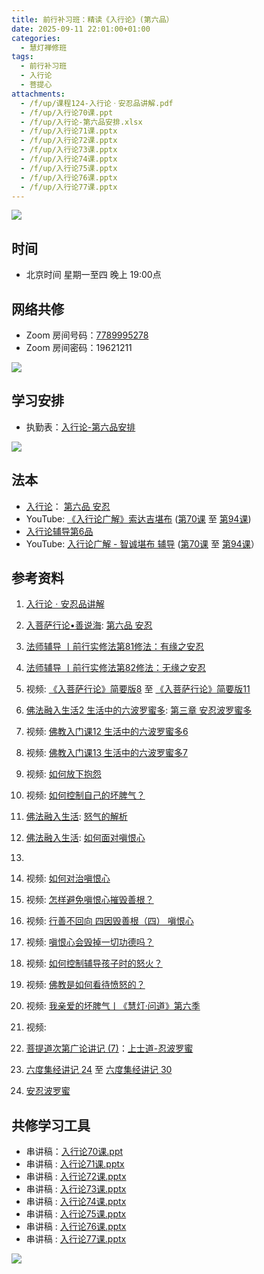 ```yaml
---
title: 前行补习班：精读《入行论》(第六品）
date: 2025-09-11 22:01:00+01:00
categories:
  - 慧灯禅修班
tags:
  - 前行补习班
  - 入行论
  - 菩提心
attachments:
  - /f/up/课程124-入行论ㆍ安忍品讲解.pdf
  - /f/up/入行论70课.ppt
  - /f/up/入行论-第六品安排.xlsx
  - /f/up/入行论71课.pptx
  - /f/up/入行论72课.pptx
  - /f/up/入行论73课.pptx
  - /f/up/入行论74课.pptx
  - /f/up/入行论75课.pptx
  - /f/up/入行论76课.pptx
  - /f/up/入行论77课.pptx
---
```

![](/f/up/maxresdefault.jpg)

## 时间

* 北京时间 星期一至四  晚上 19:00点

## 网络共修

* Zoom 房间号码：[7789995278](https://zoom.us/j/7789995278)
* Zoom 房间密码：19621211

![](/f/up/寂天菩萨.jpg)

## 学习安排

* 执勤表：[入行论-第六品安排](/f/up/入行论-第六品安排.xlsx)

![](/f/up/timetable.jpg)

## 法本[](https://huidengchanxiu.net/refs/rxl/)

* [入行论](https://huidengchanxiu.net/refs/rxl/)： [第六品 安忍](https://huidengchanxiu.net/refs/rxl/06/)
* YouTube: [《入行论广解》索达吉堪布](https://www.youtube.com/playlist?list=PLAnEIprIVkld-Jal0w7-xsIjJ2tK_wBDp) ([第70课](https://www.youtube.com/watch?v=3X72X9jcNbw&list=PLAnEIprIVkld-Jal0w7-xsIjJ2tK_wBDp&index=70&t=1297s) 至 [第94课](https://www.youtube.com/watch?v=VkuTeGeTSQg&list=PLAnEIprIVkld-Jal0w7-xsIjJ2tK_wBDp&index=94))
* [入行论辅导第6品](https://huidengchanxiu.net/refs/rxl/fudao/rxl-fd06)
* YouTube: [入行论广解 - 智诚堪布 辅导](https://www.youtube.com/playlist?list=PL5y-PP7QihJ19S0ubwKo5pUOOcZByHowx) ([第70课](https://www.youtube.com/watch?v=aWSr4rS4OoI&list=PL5y-PP7QihJ19S0ubwKo5pUOOcZByHowx&index=66) 至 [第94课](https://www.youtube.com/watch?v=5Za4wqUqGQI&list=PL5y-PP7QihJ19S0ubwKo5pUOOcZByHowx&index=93)）

## 参考资料

1. [](https://huidengchanxiu.net/refs/qxgs)[](https://www.xianmixuezi.com/%E9%81%93%E6%AC%A1%E7%AC%AC%E6%96%87%E5%BA%93/%E8%8F%A9%E6%8F%90%E9%81%93%E6%AC%A1%E7%AC%AC%E5%B9%BF%E8%AE%BA/%E5%9B%9B%E8%8F%A9%E6%8F%90%E9%81%93%E6%AC%A1%E7%AC%AC%E5%B9%BF%E8%AE%BA%E8%AE%B2%E8%AE%B0%E4%B8%89/%E4%B8%8B%E5%A3%AB%E9%81%93)[](https://www.zhihuihai.net/%E6%99%BA%E6%82%B2%E5%AD%A6%E5%A0%82/2022%E4%BC%A0%E6%B3%95/%E4%BD%9B%E5%AD%90%E8%A1%8C%E9%87%8A2022)[](https://www.xianmixuezi.com/%E9%81%93%E6%AC%A1%E7%AC%AC%E6%96%87%E5%BA%93/%E8%8F%A9%E6%8F%90%E9%81%93%E6%AC%A1%E7%AC%AC%E5%B9%BF%E8%AE%BA/%E4%B9%9D%E8%8F%A9%E6%8F%90%E9%81%93%E6%AC%A1%E7%AC%AC%E5%B9%BF%E8%AE%BA%E8%AE%B2%E8%AE%B0%E5%85%AB/%E9%99%84%E5%BD%95%E4%B8%89%E5%8D%8E%E4%B8%A5%E7%BB%8F%E6%B3%95%E7%95%8C%E5%93%81%E8%8F%A9%E6%8F%90%E5%BF%83%E4%B9%8B%E6%AF%94%E5%96%BB)[](https://huidengchanxiu.net/refs/ptdcdgl/5/#%E4%B8%8A%E5%A3%AB%E9%81%93-%E8%8F%A9%E6%8F%90%E5%BF%83%E6%AC%A1%E7%AC%AC%E7%9B%AE%E5%BD%95)[入行论ㆍ安忍品讲解](/f/up/课程124-入行论ㆍ安忍品讲解.pdf)
2. [入菩萨行论•善说海](https://huidengchanxiu.net/refs/rxl/ssh): [第六品 安忍](https://huidengchanxiu.net/refs/rxl/ssh#%E7%AC%AC%E5%85%AD%E5%93%81-%E5%AE%89%E5%BF%8D)
3. [法师辅导 丨前行实修法第81修法：有缘之安忍](https://www.riyuebianzhao.com/初级/加行/前行实修法/法师辅导-丨前行实修法第81修法有缘之安忍)
4. [法师辅导 丨前行实修法第82修法：无缘之安忍](https://www.riyuebianzhao.com/初级/加行/前行实修法/法师辅导-丨前行实修法第82修法无缘之安忍)
5. 视频: [《入菩萨行论》简要版8](https://fohuifayu.com/index.php/huideng-jiangtang/fojiao-xinlixue/rupusaxinglun-jianyaoban/9239-l23010) 至 [《入菩萨行论》简要版11](https://fohuifayu.com/index.php/huideng-jiangtang/fojiao-xinlixue/rupusaxinglun-jianyaoban/9310-l23016)
6. [佛法融入生活2 生活中的六波罗蜜多](https://fohuifayu.com/index.php/huideng-zhiguang/dianzi-congshu/fofa-rongru-shenghuo/fofa-rongru-shenghuo-2): [第三章  安忍波罗蜜多](https://fohuifayu.com/index.php/huideng-zhiguang/dianzi-congshu/fofa-rongru-shenghuo/fofa-rongru-shenghuo-2/8598-a00511)
7. 视频: [佛教入门课12 生活中的六波罗蜜多6](https://fohuifayu.com/index.php/huideng-jiangtang/fofa-jianxiu/liu-du/3334-w00009)
8. 视频: [佛教入门课13 生活中的六波罗蜜多7](https://fohuifayu.com/index.php/huideng-jiangtang/fofa-jianxiu/liu-du/3320-l18088)
9. 视频: [如何放下抱怨](https://fohuifayu.com/index.php/huideng-jiangtang/fofa-jianxiu/ruhe-duizhi-fannao/767-l12042?title=%E5%AE%89%E5%BF%8D)
10. 视频: [如何控制自己的坏脾气？](https://fohuifayu.com/index.php/huideng-jiangtang/fofa-jianxiu/xiuxing-cidi/4007-l15029)
11. [佛法融入生活](https://fohuifayu.com/index.php/huideng-zhiguang/dianzi-congshu/fofa-rongru-shenghuo): [怒气的解析](https://fohuifayu.com/index.php/huideng-zhiguang/dianzi-congshu/fofa-rongru-shenghuo/9038-a00529)
12. [佛法融入生活](https://fohuifayu.com/index.php/huideng-zhiguang/dianzi-congshu/fofa-rongru-shenghuo): [如何面对嗔恨心](https://fohuifayu.com/index.php/huideng-zhiguang/dianzi-congshu/fofa-rongru-shenghuo/8875-a00120)






13. 
14. 视频: [如何对治嗔恨心](https://fohuifayu.com/index.php/huideng-jiangtang/fofa-jianxiu/ruhe-duizhi-fannao/589-l12007?title=)
15. 视频: [怎样避免嗔恨心摧毁善根？](https://fohuifayu.com/index.php/shipin-jingcui/wenda-zhailu/3710-V17072-V05?title=)
16. 视频: [行善不回向 四因毁善根（四） 嗔恨心](https://fohuifayu.com/index.php/shipin-jingcui/jingcai-shipin/4531-Y14013-Y05?title=)
17. 视频: [嗔恨心会毁掉一切功德吗？](https://fohuifayu.com/index.php/shipin-jingcui/wenda-zhailu/3557-V17017-V10?title=)
18. 视频: [如何控制辅导孩子时的怒火？](https://fohuifayu.com/index.php/shipin-jingcui/wenda-zhailu/9551-v21001-v01?title=%E5%97%94%E6%81%A8)
19. 视频: [佛教是如何看待愤怒的？](https://fohuifayu.com/index.php/shipin-jingcui/wenda-zhailu/9293-w21023-v101?title=)
20. 视频: [我亲爱的坏脾气丨《慧灯·问道》第六季](https://fohuifayu.com/index.php/shipin-jingcui/huideng-wendao/diliuji/wqadhpq/9292-w21023)




21. 视频:














22. [菩提道次第广论讲记 (7)](https://huidengchanxiu.net/refs/ptdcdgl/7)：[上士道-忍波罗蜜](https://huidengchanxiu.net/refs/ptdcdgl/7#%E4%B8%8A%E5%A3%AB%E9%81%93-%E5%BF%8D%E6%B3%A2%E7%BD%97%E8%9C%9C%E7%9B%AE%E5%BD%95)
23. [六度集经讲记 24](https://www.xianmixuezi.com/%E4%BD%9B%E7%BB%8F%E5%AE%9D%E5%85%B8%E7%B3%BB%E5%88%97/%E5%85%AD%E5%BA%A6%E9%9B%86%E7%BB%8F/%E5%85%AD%E5%BA%A6%E9%9B%86%E7%BB%8F%E8%AE%B2%E8%AE%B0-24) 至 [六度集经讲记 30](https://www.xianmixuezi.com/%E4%BD%9B%E7%BB%8F%E5%AE%9D%E5%85%B8%E7%B3%BB%E5%88%97/%E5%85%AD%E5%BA%A6%E9%9B%86%E7%BB%8F/%E5%85%AD%E5%BA%A6%E9%9B%86%E7%BB%8F%E8%AE%B2%E8%AE%B0-30)
24. [安忍波罗蜜](https://www.xianmixuezi.com/%E9%81%93%E6%AC%A1%E7%AC%AC%E6%96%87%E5%BA%93/%E5%AE%89%E5%BF%8D%E6%B3%A2%E7%BD%97%E8%9C%9C/)

[](https://fohuifayu.com/index.php/huideng-jiangtang/fofa-jianxiu/xiuxing-cidi/4007-l15029)

## **共修学习工具**

* 串讲稿：[入行论70课.ppt](/f/up/入行论70课.ppt)
* 串讲稿 : [入行论71课.pptx](/f/up/入行论71课.pptx)
* 串讲稿 : [入行论72课.pptx](/f/up/入行论72课.pptx)
* 串讲稿 : [入行论73课.pptx](/f/up/入行论73课.pptx)
* 串讲稿 : [入行论74课.pptx](/f/up/入行论74课.pptx)
* 串讲稿 : [入行论75课.pptx](/f/up/入行论75课.pptx)
* 串讲稿 : [入行论76课.pptx](/f/up/入行论76课.pptx)
* 串讲稿 : [入行论77课.pptx](/f/up/入行论77课.pptx)

![](/f/up/q-a.jpg)
